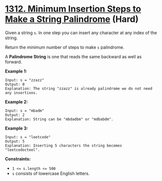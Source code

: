 # [1312. Minimum Insertion Steps to Make a String Palindrome][link] (Hard)

[link]: https://leetcode.com/problems/minimum-insertion-steps-to-make-a-string-palindrome/

Given a string `s`. In one step you can insert any character at any index of the string.

Return the minimum number of steps to make `s` palindrome.

A **Palindrome String** is one that reads the same backward as well as forward.

**Example 1:**

```
Input: s = "zzazz"
Output: 0
Explanation: The string "zzazz" is already palindrome we do not need any insertions.
```

**Example 2:**

```
Input: s = "mbadm"
Output: 2
Explanation: String can be "mbdadbm" or "mdbabdm".
```

**Example 3:**

```
Input: s = "leetcode"
Output: 5
Explanation: Inserting 5 characters the string becomes "leetcodocteel".
```

**Constraints:**

- `1 <= s.length <= 500`
- `s` consists of lowercase English letters.
